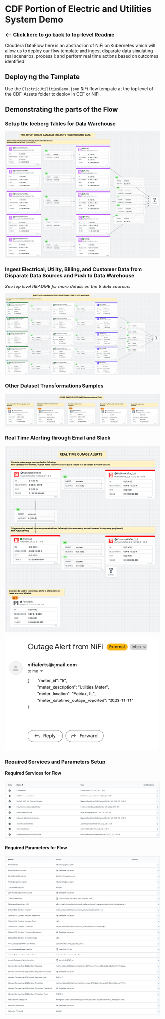 # CDF Portion of Electric and Utilities System Demo

### [<-- Click here to go back to top-level Readme](/README.md)

Cloudera DataFlow here is an abstraction of NiFi on Kubernetes which will allow us to deploy our flow template and ingest disparate data simulating real scenarios, process it and perform real time actions based on outcomes identified. 

## Deploying the Template

Use the `ElectricUtilitiesDemo.json` NiFi flow template at the top level of the CDF-Assets folder to deploy in CDF or NiFi.

## Demonstrating the parts of the Flow

### Setup the Iceberg Tables for Data Warehouse

![](/CDF-Assets/screenshots/nifi-create-tables.png)

### Ingest Electrical, Utility, Billing, and Customer Data from Disparate Data Sources and Push to Data Warehouse

*See top level README for more details on the 5 data sources.*

![](/CDF-Assets/screenshots/nifi-ingest-push-data.png)

### Other Dataset Transformations Samples

![](/CDF-Assets/screenshots/nifi-other-outcomes.png)

### Real Time Alerting through Email and Slack

![](/CDF-Assets/screenshots/nifi-real-time-alert.png)

![](/CDF-Assets/screenshots/nifi-alert-outage-email.png)


### Required Services and Parameters Setup

#### Required Services for Flow

![](/CDF-Assets/screenshots/required-services.png)

#### Required Parameters for Flow

![](/CDF-Assets/screenshots/parameter-setup.png)